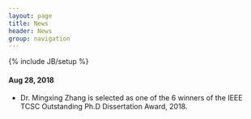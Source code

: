 ```yaml
---
layout: page
title: News
header: News
group: navigation
---
```

{% include JB/setup %}

#### Aug 28, 2018
* Dr. Mingxing Zhang is selected as one of the 6 winners of the IEEE TCSC Outstanding Ph.D Dissertation Award, 2018.
